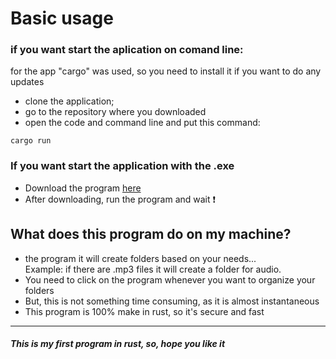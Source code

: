 # Basic usage
### if you want start the aplication on comand line: 
for the app "cargo" was used, so you need to install it if you want to do any updates
- clone the application;
- go to the repository where you downloaded
- open the code and command line and put this command:
```
cargo run
```
### If you want start the application with the .exe
- Download the program [here](https://github.com/KaylaneSantos/file-organizer/releases/tag/1.0.0)
- After downloading, run the program and wait :exclamation:

## What does this program do on my machine?
- the program it will create folders based on your needs... 
<br />Example:
if there are .mp3 files it will create a folder for audio.
- You need to click on the program whenever you want to organize your folders
- But, this is not something time consuming, as it is almost instantaneous
- This program is 100% make in rust, so it's secure and fast



----------------------------------------------------------------------------
##### This is my first program in rust, so, hope you like it #####
